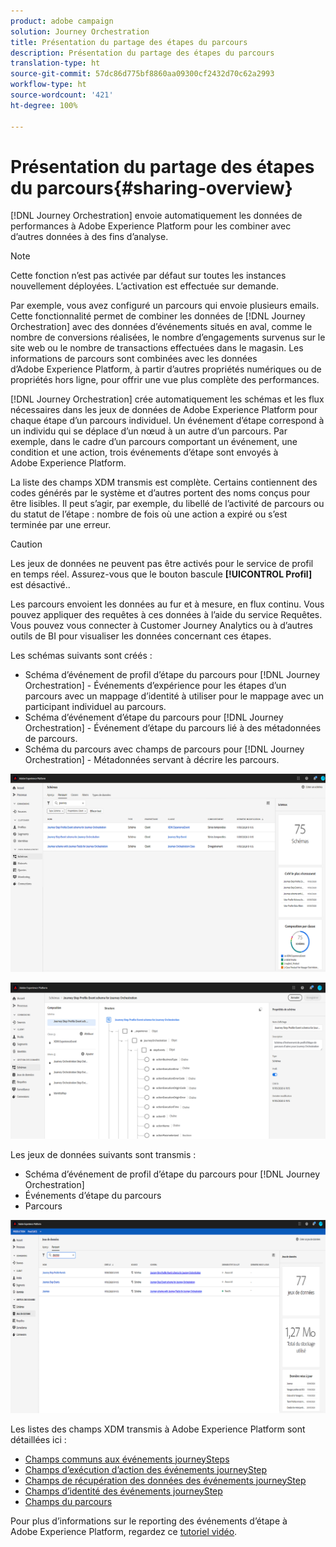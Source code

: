 ```yaml
---
product: adobe campaign
solution: Journey Orchestration
title: Présentation du partage des étapes du parcours
description: Présentation du partage des étapes du parcours
translation-type: ht
source-git-commit: 57dc86d775bf8860aa09300cf2432d70c62a2993
workflow-type: ht
source-wordcount: '421'
ht-degree: 100%

---
```



# Présentation du partage des étapes du parcours{#sharing-overview}

[!DNL Journey Orchestration] envoie automatiquement les données de performances à Adobe Experience Platform pour les combiner avec d’autres données à des fins d’analyse.

>[!NOTE]
>
>Cette fonction n’est pas activée par défaut sur toutes les instances nouvellement déployées. L’activation est effectuée sur demande.

Par exemple, vous avez configuré un parcours qui envoie plusieurs emails. Cette fonctionnalité permet de combiner les données de [!DNL Journey Orchestration] avec des données d’événements situés en aval, comme le nombre de conversions réalisées, le nombre d’engagements survenus sur le site web ou le nombre de transactions effectuées dans le magasin. Les informations de parcours sont combinées avec les données d’Adobe Experience Platform, à partir d’autres propriétés numériques ou de propriétés hors ligne, pour offrir une vue plus complète des performances.

[!DNL Journey Orchestration] crée automatiquement les schémas et les flux nécessaires dans les jeux de données de Adobe Experience Platform pour chaque étape d’un parcours individuel. Un événement d’étape correspond à un individu qui se déplace d’un nœud à un autre d’un parcours. Par exemple, dans le cadre d’un parcours comportant un événement, une condition et une action, trois événements d’étape sont envoyés à Adobe Experience Platform.

La liste des champs XDM transmis est complète. Certains contiennent des codes générés par le système et d’autres portent des noms conçus pour être lisibles. Il peut s’agir, par exemple, du libellé de l’activité de parcours ou du statut de l’étape : nombre de fois où une action a expiré ou s’est terminée par une erreur.

>[!CAUTION]
>
>Les jeux de données ne peuvent pas être activés pour le service de profil en temps réel. Assurez-vous que le bouton bascule **[!UICONTROL Profil]** est désactivé..

Les parcours envoient les données au fur et à mesure, en flux continu. Vous pouvez appliquer des requêtes à ces données à l’aide du service Requêtes. Vous pouvez vous connecter à Customer Journey Analytics ou à d’autres outils de BI pour visualiser les données concernant ces étapes.

Les schémas suivants sont créés :

* Schéma d’événement de profil d’étape du parcours pour [!DNL Journey Orchestration] - Événements d’expérience pour les étapes d’un parcours avec un mappage d’identité à utiliser pour le mappage avec un participant individuel au parcours.
* Schéma d’événement d’étape du parcours pour [!DNL Journey Orchestration] - Événement d’étape du parcours lié à des métadonnées de parcours.
* Schéma du parcours avec champs de parcours pour [!DNL Journey Orchestration] - Métadonnées servant à décrire les parcours.

![](../assets/sharing1.png)

![](../assets/sharing2.png)

Les jeux de données suivants sont transmis :

* Schéma d’événement de profil d’étape du parcours pour [!DNL Journey Orchestration]
* Événements d’étape du parcours
* Parcours

![](../assets/sharing3.png)

Les listes des champs XDM transmis à Adobe Experience Platform sont détaillées ici :

* [Champs communs aux événements journeySteps](../building-journeys/sharing-common-fields.md)
* [Champs d’exécution d’action des événements journeyStep](../building-journeys/sharing-execution-fields.md)
* [Champs de récupération des données des événements journeyStep](../building-journeys/sharing-fetch-fields.md)
* [Champs d’identité des événements journeyStep](../building-journeys/sharing-identity-fields.md)
* [Champs du parcours](../building-journeys/sharing-journey-fields.md)

Pour plus d’informations sur le reporting des événements d’étape à Adobe Experience Platform, regardez ce [tutoriel vidéo](https://docs.adobe.com/content/help/fr-FR/journey-orchestration-learn/tutorials/reporting-step-events-to-adobe-experience-platform.html).
